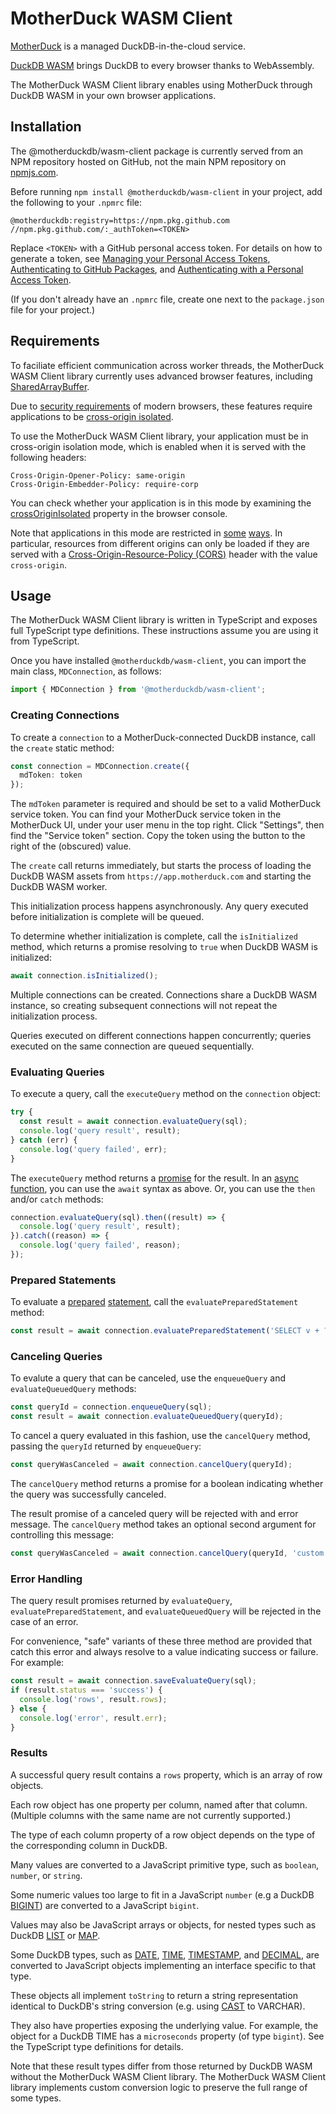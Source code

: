# MotherDuck WASM Client

[MotherDuck](https://motherduck.com/) is a managed DuckDB-in-the-cloud service.

[DuckDB WASM](https://github.com/duckdb/duckdb-wasm) brings DuckDB to every browser thanks to WebAssembly.

The MotherDuck WASM Client library enables using MotherDuck through DuckDB WASM in your own browser applications.

## Installation

The @motherduckdb/wasm-client package is currently served from an NPM repository hosted on GitHub, not the main NPM repository on [npmjs.com](https://www.npmjs.com/).

Before running `npm install @motherduckdb/wasm-client` in your project, add the following to your `.npmrc` file:

```
@motherduckdb:registry=https://npm.pkg.github.com
//npm.pkg.github.com/:_authToken=<TOKEN>
```

Replace `<TOKEN>` with a GitHub personal access token. For details on how to generate a token, see [Managing your Personal Access Tokens](https://docs.github.com/en/authentication/keeping-your-account-and-data-secure/managing-your-personal-access-tokens), [Authenticating to GitHub Packages](https://docs.github.com/en/packages/working-with-a-github-packages-registry/working-with-the-npm-registry#authenticating-to-github-packages), and [Authenticating with a Personal Access Token](https://docs.github.com/en/packages/working-with-a-github-packages-registry/working-with-the-npm-registry#authenticating-with-a-personal-access-token). 

(If you don't already have an `.npmrc` file, create one next to the `package.json` file for your project.)

## Requirements

To faciliate efficient communication across worker threads, the MotherDuck WASM Client library currently uses advanced browser features, including [SharedArrayBuffer](https://developer.mozilla.org/en-US/docs/Web/JavaScript/Reference/Global_Objects/SharedArrayBuffer).

Due to [security requirements](https://developer.mozilla.org/en-US/docs/Web/JavaScript/Reference/Global_Objects/SharedArrayBuffer#security_requirements) of modern browsers, these features require applications to be [cross-origin isolated](https://developer.mozilla.org/en-US/docs/Web/API/crossOriginIsolated).

To use the MotherDuck WASM Client library, your application must be in cross-origin isolation mode, which is enabled when it is served with the following headers:

```
Cross-Origin-Opener-Policy: same-origin
Cross-Origin-Embedder-Policy: require-corp
```

You can check whether your application is in this mode by examining the [crossOriginIsolated](https://developer.mozilla.org/en-US/docs/Web/API/crossOriginIsolated) property in the browser console.

Note that applications in this mode are restricted in [some](https://developer.mozilla.org/en-US/docs/Web/HTTP/Headers/Cross-Origin-Opener-Policy#same-origin) [ways](https://developer.mozilla.org/en-US/docs/Web/HTTP/Headers/Cross-Origin-Embedder-Policy#require-corp). In particular, resources from different origins can only be loaded if they are served with a [Cross-Origin-Resource-Policy (CORS)](https://developer.mozilla.org/en-US/docs/Web/HTTP/Headers/Cross-Origin-Resource-Policy) header with the value `cross-origin`.

## Usage

The MotherDuck WASM Client library is written in TypeScript and exposes full TypeScript type definitions. These instructions assume you are using it from TypeScript.

Once you have installed `@motherduckdb/wasm-client`, you can import the main class, `MDConnection`, as follows:

```ts
import { MDConnection } from '@motherduckdb/wasm-client';
```

### Creating Connections

To create a `connection` to a MotherDuck-connected DuckDB instance, call the `create` static method:

```ts
const connection = MDConnection.create({
  mdToken: token
});
```

The `mdToken` parameter is required and should be set to a valid MotherDuck service token. You can find your MotherDuck service token in the MotherDuck UI, under your user menu in the top right. Click "Settings", then find the "Service token" section. Copy the token using the button to the right of the (obscured) value.

The `create` call returns immediately, but starts the process of loading the DuckDB WASM assets from `https://app.motherduck.com` and starting the DuckDB WASM worker.

This initialization process happens asynchronously. Any query executed before initialization is complete will be queued.

To determine whether initialization is complete, call the `isInitialized` method, which returns a promise resolving to `true` when DuckDB WASM is initialized:

```ts
await connection.isInitialized();
```

Multiple connections can be created. Connections share a DuckDB WASM instance, so creating subsequent connections will not repeat the initialization process.

Queries executed on different connections happen concurrently; queries executed on the same connection are queued sequentially.

### Evaluating Queries

To execute a query, call the `executeQuery` method on the `connection` object:

```ts
try {
  const result = await connection.evaluateQuery(sql);
  console.log('query result', result);
} catch (err) {
  console.log('query failed', err);
}
```

The `executeQuery` method returns a [promise](https://developer.mozilla.org/en-US/docs/Learn/JavaScript/Asynchronous/Promises) for the result. In an [async function](https://developer.mozilla.org/en-US/docs/Web/JavaScript/Reference/Operators/async_function), you can use the `await` syntax as above. Or, you can use the `then` and/or `catch` methods:

```ts
connection.evaluateQuery(sql).then((result) => {
  console.log('query result', result);
}).catch((reason) => {
  console.log('query failed', reason);
});
```

### Prepared Statements

To evaluate a [prepared](https://duckdb.org/docs/api/c/prepared) [statement](https://duckdb.org/docs/api/wasm/query#prepared-statements), call the `evaluatePreparedStatement` method:

```ts
const result = await connection.evaluatePreparedStatement('SELECT v + ? FROM generate_series(0, 10000) AS t(v);', [234]);
```

### Canceling Queries

To evalute a query that can be canceled, use the `enqueueQuery` and `evaluateQueuedQuery` methods:

```ts
const queryId = connection.enqueueQuery(sql);
const result = await connection.evaluateQueuedQuery(queryId);
```

To cancel a query evaluated in this fashion, use the `cancelQuery` method, passing the `queryId` returned by `enqueueQuery`:

```ts
const queryWasCanceled = await connection.cancelQuery(queryId);
```

The `cancelQuery` method returns a promise for a boolean indicating whether the query was successfully canceled.

The result promise of a canceled query will be rejected with and error message. The `cancelQuery` method takes an optional second argument for controlling this message:

```ts
const queryWasCanceled = await connection.cancelQuery(queryId, 'custom error message');
```

### Error Handling

The query result promises returned by `evaluateQuery`, `evaluatePreparedStatement`, and `evaluateQueuedQuery` will be rejected in the case of an error.

For convenience, "safe" variants of these three method are provided that catch this error and always resolve to a value indicating success or failure. For example:

```ts
const result = await connection.saveEvaluateQuery(sql);
if (result.status === 'success') {
  console.log('rows', result.rows);
} else {
  console.log('error', result.err);
}
```

### Results

A successful query result contains a `rows` property, which is an array of row objects.

Each row object has one property per column, named after that column. (Multiple columns with the same name are not currently supported.)

The type of each column property of a row object depends on the type of the corresponding column in DuckDB.

Many values are converted to a JavaScript primitive type, such as `boolean`, `number`, or `string`.

Some numeric values too large to fit in a JavaScript `number` (e.g a DuckDB [BIGINT](https://duckdb.org/docs/sql/data_types/numeric#integer-types)) are converted to a JavaScript `bigint`.

Values may also be JavaScript arrays or objects, for nested types such as DuckDB [LIST](https://duckdb.org/docs/sql/data_types/list) or [MAP](https://duckdb.org/docs/sql/data_types/map).

Some DuckDB types, such as [DATE](https://duckdb.org/docs/sql/data_types/date), [TIME](https://duckdb.org/docs/sql/data_types/time), [TIMESTAMP](https://duckdb.org/docs/sql/data_types/timestamp), and [DECIMAL](https://duckdb.org/docs/sql/data_types/numeric#fixed-point-decimals), are converted to JavaScript objects implementing an interface specific to that type.

These objects all implement `toString` to return a string representation identical to DuckDB's string conversion (e.g. using [CAST](https://duckdb.org/docs/sql/expressions/cast.html) to VARCHAR).

They also have properties exposing the underlying value. For example, the object for a DuckDB TIME has a `microseconds` property (of type `bigint`). See the TypeScript type definitions for details.

Note that these result types differ from those returned by DuckDB WASM without the MotherDuck WASM Client library. The MotherDuck WASM Client library implements custom conversion logic to preserve the full range of some types.
